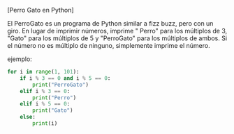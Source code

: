 [Perro Gato en Python]

El PerroGato es un programa de Python similar a fizz buzz, pero con un giro. En lugar de imprimir números, imprime "
Perro"
para los múltiplos de 3, "Gato" para los múltiplos de 5 y "PerroGato" para los múltiplos de ambos.
Si el número no es múltiplo de ninguno, simplemente imprime el número.

ejemplo:

```python
for i in range(1, 101):
    if i % 3 == 0 and i % 5 == 0:
        print("PerroGato")
    elif i % 3 == 0:
        print("Perro")
    elif i % 5 == 0:
        print("Gato")
    else:
        print(i)
```

